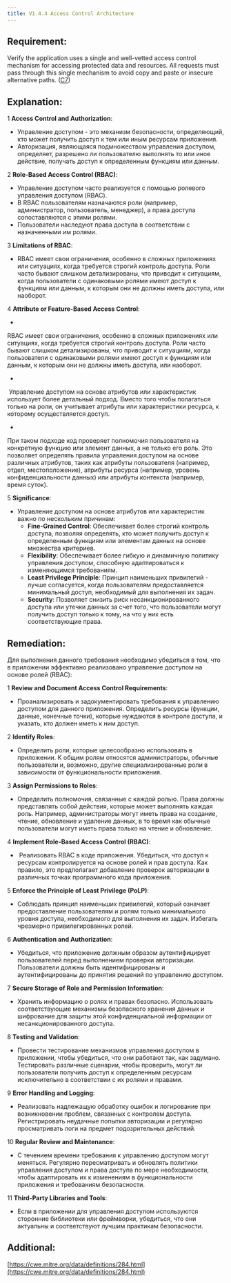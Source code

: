 ```yaml
---
title: V1.4.4 Access Control Architecture
---
```




## Requirement:

Verify the application uses a single and well-vetted access control mechanism for accessing protected data and resources. All requests must pass through this single mechanism to avoid copy and paste or insecure alternative paths. ([C7]([https://owasp.org/www-project-proactive-controls/#div-numbering](https://owasp.org/www-project-proactive-controls/#div-numbering)))

## Explanation:

1 
**Access Control and Authorization**:

  - Управление доступом - это механизм безопасности, определяющий, кто может получить доступ к тем или иным ресурсам приложения.    
  - Авторизация, являющаяся подмножеством управления доступом, определяет, разрешено ли пользователю выполнять то или иное действие, получать доступ к определенным функциям или данным.

2 
**Role-Based Access Control (RBAC)**:

  - Управление доступом часто реализуется с помощью ролевого управления доступом (RBAC). 
  - В RBAC пользователям назначаются роли (например, администратор, пользователь, менеджер), а права доступа сопоставляются с этими ролями. 
  - Пользователи наследуют права доступа в соответствии с назначенными им ролями.

3 
**Limitations of RBAC**:

  - RBAC имеет свои ограничения, особенно в сложных приложениях или ситуациях, когда требуется строгий контроль доступа. Роли часто бывают слишком детализированы, что приводит к ситуациям, когда пользователи с одинаковыми ролями имеют доступ к функциям или данным, к которым они не должны иметь доступа, или наоборот.

4 
**Attribute or Feature-Based Access Control**:

  - 
RBAC имеет свои ограничения, особенно в сложных приложениях или ситуациях, когда требуется строгий контроль доступа. Роли часто бывают слишком детализированы, что приводит к ситуациям, когда пользователи с одинаковыми ролями имеют доступ к функциям или данным, к которым они не должны иметь доступа, или наоборот.

  - 
 Управление доступом на основе атрибутов или характеристик использует более детальный подход. Вместо того чтобы полагаться только на роли, он учитывает атрибуты или характеристики ресурса, к которому осуществляется доступ.

  - 
При таком подходе код проверяет полномочия пользователя на конкретную функцию или элемент данных, а не только его роль. Это позволяет определять правила управления доступом на основе различных атрибутов, таких как атрибуты пользователя (например, отдел, местоположение), атрибуты ресурса (например, уровень конфиденциальности данных) или атрибуты контекста (например, время суток).

5 
**Significance**:

  - Управление доступом на основе атрибутов или характеристик важно по нескольким причинам:
    - **Fine-Grained Control**: Обеспечивает более строгий контроль доступа, позволяя определять, кто может получить доступ к определенным функциям или элементам данных на основе множества критериев.
    - **Flexibility**: Обеспечивает более гибкую и динамичную политику управления доступом, способную адаптироваться к изменяющимся требованиям.
    - **Least Privilege Principle**: Принцип наименьших привилегий - лучше согласуется, когда пользователям предоставляется минимальный доступ, необходимый для выполнения их задач.
    - **Security**: Позволяет снизить риск несанкционированного доступа или утечки данных за счет того, что пользователи могут получить доступ только к тому, на что у них есть соответствующие права.


## Remediation:

Для выполнения данного требования необходимо убедиться в том, что в приложении эффективно реализовано управление доступом на основе ролей (RBAC):

1 
**Review and Document Access Control Requirements**:

  - Проанализировать и задокументировать требования к управлению доступом для данного приложения. Определить ресурсы (функции, данные, конечные точки), которые нуждаются в контроле доступа, и указать, кто должен иметь к ним доступ.

2 
**Identify Roles**:

  - Определить роли, которые целесообразно использовать в приложении. К общим ролям относятся администраторы, обычные пользователи и, возможно, другие специализированные роли в зависимости от функциональности приложения.

3 
**Assign Permissions to Roles**:

  - Определить полномочия, связанные с каждой ролью. Права должны представлять собой действия, которые может выполнять каждая роль. Например, администраторы могут иметь права на создание, чтение, обновление и удаление данных, в то время как обычные пользователи могут иметь права только на чтение и обновление.

4 
**Implement Role-Based Access Control (RBAC)**:

  -  Реализовать RBAC в коде приложения. Убедиться, что доступ к ресурсам контролируется на основе ролей и прав доступа. Как правило, это предполагает добавление проверок авторизации в различных точках программного кода приложения.

5 
**Enforce the Principle of Least Privilege (PoLP)**:

  - Соблюдать принцип наименьших привилегий, который означает предоставление пользователям и ролям только минимального уровня доступа, необходимого для выполнения их задач. Избегать чрезмерно привилегированных ролей.

6 
**Authentication and Authorization**:

  - Убедиться, что приложение должным образом аутентифицирует пользователей перед выполнением проверки авторизации. Пользователи должны быть идентифицированы и аутентифицированы до принятия решений по управлению доступом.

7 
**Secure Storage of Role and Permission Information**:

  - Хранить информацию о ролях и правах безопасно. Использовать соответствующие механизмы безопасного хранения данных и шифрование для защиты этой конфиденциальной информации от несанкционированного доступа.

8 
**Testing and Validation**:

  - Провести тестирование механизмов управления доступом в приложении, чтобы убедиться, что они работают так, как задумано. Тестировать различные сценарии, чтобы проверить, могут ли пользователи получить доступ к определенным ресурсам исключительно в соответствии с их ролями и правами.

9 
**Error Handling and Logging**:

  - Реализовать надлежащую обработку ошибок и логирование при возникновении проблем, связанных с контролем доступа. Регистрировать неудачные попытки авторизации и регулярно просматривать логи на предмет подозрительных действий.

10 
**Regular Review and Maintenance**:

  - С течением времени требования к управлению доступом могут меняться. Регулярно пересматривать и обновлять политики управления доступом и права доступа по мере необходимости, чтобы адаптировать их к изменениям в функциональности приложения и требованиям безопасности.

11 
**Third-Party Libraries and Tools**:

  - Если в приложении для управления доступом используются сторонние библиотеки или фреймворки, убедиться, что они актуальны и соответствуют лучшим практикам безопасности.


## Additional:

[https://cwe.mitre.org/data/definitions/284.html](https://cwe.mitre.org/data/definitions/284.html)




